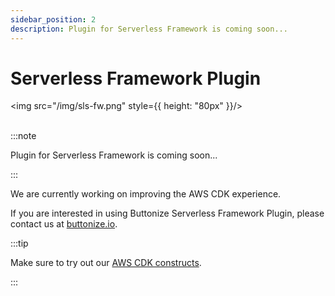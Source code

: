 ```yaml
---
sidebar_position: 2
description: Plugin for Serverless Framework is coming soon...
---
```


# Serverless Framework Plugin

<img src="/img/sls-fw.png" style={{ height: "80px" }}/>
<br/><br/>




:::note

Plugin for Serverless Framework is coming soon...

:::


We are currently working on improving the AWS CDK experience.

If you are interested in using Buttonize Serverless Framework Plugin, please contact us at [buttonize.io](https://buttonize.io/). 

:::tip

Make sure to try out our [AWS CDK constructs](./aws-cdk/quick-start.md).

:::
